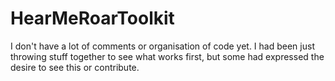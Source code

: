 # HearMeRoarToolkit

I don't have a lot of comments or organisation of code yet. 
I had been just throwing stuff together to see what works first, 
but some had expressed the desire to see this or contribute.
